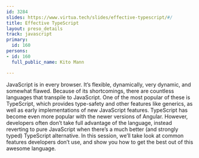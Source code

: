 ```yaml
---
id: 3284
slides: https://www.virtua.tech/slides/effective-typescript/#/
title: Effective TypeScript
layout: preso_details
track: javascript
primary:
  id: 160
persons:
- id: 160
  full_public_name: Kito Mann

---
```

JavaScript is in every browser. It’s flexible, dynamically, very dynamic, and somewhat flawed. Because of its shortcomings, there are countless languages that transpile to JavaScript. One of the most popular of these is TypeScript, which provides type-safety and other features like generics, as well as early implementations of new JavaScript features. TypeScript has become even more popular with the newer versions of Angular. However, developers often don’t take full advantage of the language, instead reverting to pure JavaScript when there’s a much better (and strongly typed) TypeScript alternative. In this session, we’ll take look at common features developers don’t use, and show you how to get the best out of this awesome language.
